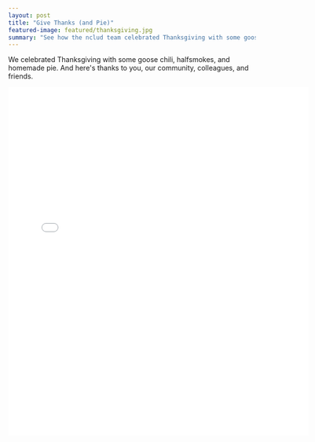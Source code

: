 ```yaml
---
layout: post
title: "Give Thanks (and Pie)"
featured-image: featured/thanksgiving.jpg
summary: "See how the nclud team celebrated Thanksgiving with some goose chili, halfsmokes, and homemade pie."
---
```


We celebrated Thanksgiving with some goose chili, halfsmokes, and homemade pie. And here's thanks to you, our community, colleagues, and friends.

<div class='instagram'>
<iframe src="//instagram.com/p/hbvvKdQym8/embed/" width="612" height="710" frameborder="0" scrolling="no" allowtransparency="true">&nbsp;</iframe>
</div>
